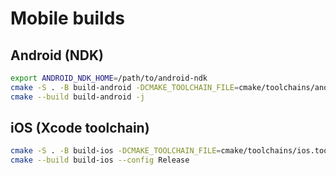 
# Mobile builds
## Android (NDK)
```bash
export ANDROID_NDK_HOME=/path/to/android-ndk
cmake -S . -B build-android -DCMAKE_TOOLCHAIN_FILE=cmake/toolchains/android.toolchain.cmake -DCMAKE_BUILD_TYPE=Release
cmake --build build-android -j
```

## iOS (Xcode toolchain)
```bash
cmake -S . -B build-ios -DCMAKE_TOOLCHAIN_FILE=cmake/toolchains/ios.toolchain.cmake -G Xcode
cmake --build build-ios --config Release
```
